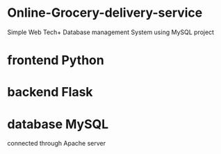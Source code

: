 # Online-Grocery-delivery-service
Simple Web Tech+ Database management System using MySQL project

# frontend Python
# backend Flask
# database MySQL 
connected through Apache server
